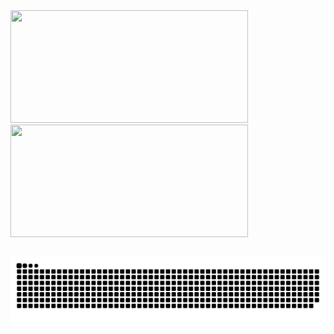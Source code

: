  <div>
  <a href="https://github.com/rafaballerini">
  <img height="180em" width="380em" src="https://github-readme-stats.vercel.app/api?username=mateusb123&show_icons=true&theme=dracula&include_all_commits=true&count_private=true"/>
  <img height="180em" width="380em" src="https://github-readme-stats.vercel.app/api/top-langs/?username=mateusb123&layout=compact&langs_count=16&theme=dracula"/>
</div>
  
  ##
 
<div>
 
  ![Snake animation](https://github.com/mateusb123/mateusb123/blob/output/github-contribution-grid-snake.svg)
 
</div>
